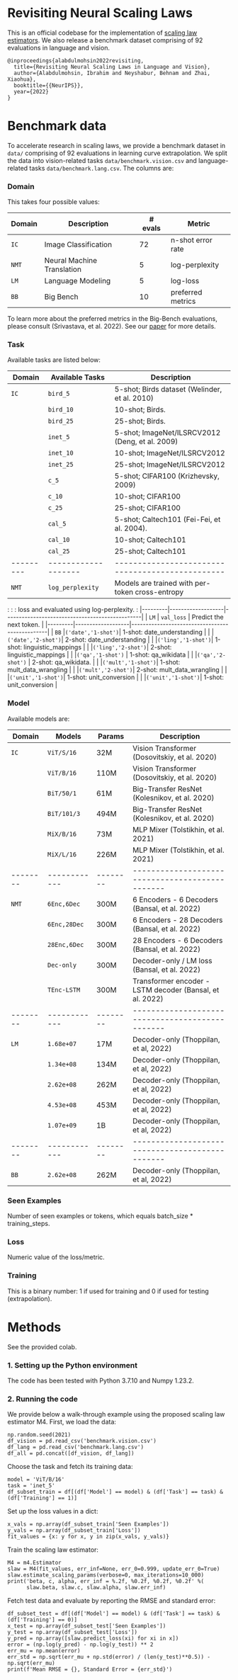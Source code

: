 # Revisiting Neural Scaling Laws

This is an official codebase for the implementation of [scaling law estimators](https://arxiv.org/abs/2209.06640). We also release a benchmark dataset comprising of 92 evaluations in language and vision.

```
@inproceedings{alabdulmohsin2022revisiting,
  title={Revisiting Neural Scaling Laws in Language and Vision},
  author={Alabdulmohsin, Ibrahim and Neyshabur, Behnam and Zhai, Xiaohua},
  booktitle={{NeurIPS}},
  year={2022}
}
```

# Benchmark data

To accelerate research in scaling laws, we provide a benchmark dataset in `data/` comprising of 92 evaluations in learning curve extrapolation. We split the data into vision-related tasks `data/benchmark.vision.csv` and language-related tasks `data/benchmark.lang.csv`. The columns are:

### Domain

This takes four possible values:

| Domain  | Description                          | # evals | Metric            |
|---------|--------------------------------------|---------|-------------------| 
| `IC`    | Image Classification                 | 72      | n-shot error rate |
| `NMT`   | Neural Machine Translation           | 5       | log-perplexity    |
| `LM`    | Language Modeling                    | 5       | log-loss          |
| `BB `   | Big Bench                            | 10      | preferred metrics |

To learn more about the preferred metrics in the Big-Bench evaluations, please consult (Srivastava, et al. 2022). See our [paper](https://arxiv.org/abs/2209.06640) for more details.

### Task

Available tasks are listed below:

| Domain  | Available Tasks   | Description                                    |
|---------|-------------------|------------------------------------------------|
| `IC`    | `bird_5`          | 5-shot;  Birds dataset (Welinder, et al. 2010) |
|         | `bird_10`         | 10-shot; Birds.                                |
|         | `bird_25`         | 25-shot; Birds.                                |
|         | `inet_5`          | 5-shot; ImageNet/ILSRCV2012 (Deng, et al. 2009)|
|         | `inet_10`         | 10-shot; ImageNet/ILSRCV2012                   |
|         | `inet_25`         | 25-shot; ImageNet/ILSRCV2012                   |
|         | `c_5`             | 5-shot; CIFAR100 (Krizhevsky, 2009)            |
|         | `c_10`            | 10-shot; CIFAR100                              |
|         | `c_25`            | 25-shot; CIFAR100                              |
|         | `cal_5`           | 5-shot; Caltech101 (Fei-Fei, et al. 2004).     |
|         | `cal_10`          | 10-shot; Caltech101                            |
|         | `cal_25`          | 25-shot; Caltech101                            |
|---------|-------------------|------------------------------------------------|
| `NMT`   | `log_perplexity`  | Models are trained with per-token cross-entropy|
:         :                   : loss and evaluated using log-perplexity.       :
|---------|-------------------|------------------------------------------------|
| `LM`    | `val_loss`        | Predict the next token.                        |
|---------|-------------------|------------------------------------------------|
| `BB`    |`('date','1-shot')`| 1-shot: date_understanding                     |
|         |`('date','2-shot')`| 2-shot: date_understanding                     |
|         |`('ling','1-shot')`| 1-shot: linguistic_mappings                    |
|         |`('ling','2-shot')`| 2-shot: linguistic_mappings                    |
|         |`('qa','1-shot')`  | 1-shot: qa_wikidata                            |
|         |`('qa','2-shot')`  | 2-shot: qa_wikidata.                           |
|         |`('mult','1-shot')`| 1-shot: mult_data_wrangling                    |
|         |`('mult','2-shot')`| 2-shot: mult_data_wrangling                    |
|         |`('unit','1-shot')`| 1-shot: unit_conversion                        |
|         |`('unit','1-shot')`| 1-shot: unit_conversion                        |


### Model

Available models are:

| Domain | Models     | Params | Description                                   |
|--------|------------|--------|-----------------------------------------------|
| `IC`   | `ViT/S/16` | 32M    | Vision Transformer (Dosovitskiy, et al. 2020) |
|        | `ViT/B/16` | 110M   | Vision Transformer (Dosovitskiy, et al. 2020) |
|        | `BiT/50/1` | 61M    | Big-Transfer ResNet (Kolesnikov, et al. 2020) |
|        | `BiT/101/3`| 494M   | Big-Transfer ResNet (Kolesnikov, et al. 2020) |
|        | `MiX/B/16` | 73M    | MLP Mixer (Tolstikhin, et al. 2021)           |
|        | `MiX/L/16` | 226M   | MLP Mixer (Tolstikhin, et al. 2021)           |
|--------|------------|--------|-----------------------------------------------|
| `NMT`  |`6Enc,6Dec` | 300M   | 6 Encoders - 6 Decoders (Bansal, et al. 2022) |
|        |`6Enc,28Dec`| 300M   | 6 Encoders - 28 Decoders (Bansal, et al. 2022)|
|        |`28Enc,6Dec`| 300M   | 28 Encoders - 6 Decoders (Bansal, et al. 2022)|
|        |`Dec-only`  | 300M   | Decoder-only / LM loss (Bansal, et al. 2022)  |
|        |`TEnc-LSTM` | 300M   | Transformer encoder - LSTM decoder (Bansal, et al. 2022) |
|--------|------------|--------|-----------------------------------------------|
| `LM`   |`1.68e+07`  | 17M    | Decoder-only (Thoppilan, et al, 2022)         |
|        |`1.34e+08`  | 134M   | Decoder-only (Thoppilan, et al, 2022)         |
|        |`2.62e+08`  | 262M   | Decoder-only (Thoppilan, et al, 2022)         |
|        |`4.53e+08`  | 453M   | Decoder-only (Thoppilan, et al, 2022)         |
|        |`1.07e+09`  | 1B     | Decoder-only (Thoppilan, et al, 2022)         |
|--------|------------|--------|-----------------------------------------------|
| `BB`   |`2.62e+08`  | 262M   | Decoder-only (Thoppilan, et al, 2022)         |

### Seen Examples

Number of seen examples or tokens, which equals batch_size * training_steps.


### Loss

Numeric value of the loss/metric. 

### Training

This is a binary number: 1 if used for training and 0 if used for testing (extrapolation).


# Methods

See the provided colab.

### 1. Setting up the Python environment
The code has been tested with Python 3.7.10 and Numpy 1.23.2.

### 2. Running the code
We provide below a walk-through example using the proposed scaling law estimator M4. First, we load the data:

```
np.random.seed(2021)
df_vision = pd.read_csv('benchmark.vision.csv')
df_lang = pd.read_csv('benchmark.lang.csv')
df_all = pd.concat([df_vision, df_lang])
```

Choose the task and fetch its training data:

```
model = 'ViT/B/16'
task = 'inet_5'
df_subset_train = df[(df['Model'] == model) & (df['Task'] == task) & (df['Training'] == 1)]
```

Set up the loss values in a dict:

```
x_vals = np.array(df_subset_train['Seen Examples'])
y_vals = np.array(df_subset_train['Loss'])
fit_values = {x: y for x, y in zip(x_vals, y_vals)}
```

Train the scaling law estimator:

```
M4 = m4.Estimator
slaw = M4(fit_values, err_inf=None, err_0=0.999, update_err_0=True)
slaw.estimate_scaling_params(verbose=0, max_iterations=10_000)
print('beta, c, alpha, err_inf = %.2f, %0.2f, %0.2f, %0.2f' %(
      slaw.beta, slaw.c, slaw.alpha, slaw.err_inf)
```

Fetch test data and evaluate by reporting the RMSE and standard error:

```
df_subset_test = df[(df['Model'] == model) & (df['Task'] == task) & (df['Training'] == 0)]
x_test = np.array(df_subset_test['Seen Examples'])
y_test = np.array(df_subset_test['Loss'])
y_pred = np.array([slaw.predict_loss(xi) for xi in x])
error = (np.log(y_pred) - np.log(y_test)) ** 2
err_mu = np.mean(error)
err_std = np.sqrt(err_mu + np.std(error) / (len(y_test)**0.5)) - np.sqrt(err_mu)
print(f'Mean RMSE = {}, Standard Error = {err_std}')
```
